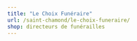 ```yaml
---
title: "Le Choix Funéraire"
url: /saint-chamond/le-choix-funeraire/
shop: directeurs de funérailles
---
```

